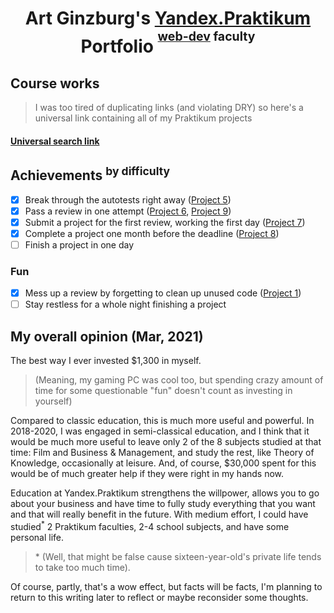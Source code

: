 <div align="center">

  # Art Ginzburg's [Yandex.Praktikum](https://praktikum.yandex.ru/) Portfolio <sup><sup>[web-dev](https://praktikum.yandex.ru/web/) faculty</sup></sup>

</div>

## Course works

> I was too tired of duplicating links (and violating DRY) so here's a universal link containing all of my Praktikum projects

#### [Universal search link](https://github.com/search?q=Ya.Praktikum+user:artginzburg-learning+-repo:artginzburg/yandex.praktikum-portfolio&type=Repositories)

## Achievements <sup>by difficulty</sup>

- [x] Break through the autotests right away ([Project 5](https://github.com/artginzburg/mesto/releases/tag/project-5_review-2-final))
- [x] Pass a review in one attempt ([Project 6](https://github.com/artginzburg/mesto/releases/tag/project-6_review-1-final), [Project 9](https://github.com/artginzburg/mesto/releases/tag/project-9_review-1-final))
- [x] Submit a project for the first review, working the first day ([Project 7](https://github.com/artginzburg/mesto/releases/tag/project-7_review-1))
- [x] Complete a project one month before the deadline ([Project 8](https://github.com/artginzburg/mesto/releases/tag/project-8_final))
- [ ] Finish a project in one day

### Fun
- [x] Mess up a review by forgetting to clean up unused code ([Project 1](https://github.com/artginzburg/how-to-learn/releases/tag/project-1_review-3-final))
- [ ] Stay restless for a whole night finishing a project

## My overall opinion (Mar, 2021)

The best way I ever invested $1,300 in myself.
> (Meaning, my gaming PC was cool too, but spending crazy amount of time for some questionable "fun" doesn't count as investing in yourself) 

Compared to classic education, this is much more useful and powerful. In 2018-2020, I was engaged in semi-classical education, and I think that it would be much more useful to leave only 2 of the 8 subjects studied at that time: Film and Business & Management, and study the rest, like Theory of Knowledge, occasionally at leisure. 
And, of course, $30,000 spent for this would be of much greater help if they were right in my hands now. 

Education at Yandex.Praktikum strengthens the willpower, allows you to go about your business and have time to fully study everything that you want and that will really benefit in the future. With medium effort, I could have studied<sup>*</sup> 2 Praktikum faculties, 2-4 school subjects, and have some personal life.
> \* (Well, that might be false cause sixteen-year-old's private life tends to take too much time).

Of course, partly, that's a wow effect, but facts will be facts, I'm planning to return to this writing later to reflect or maybe reconsider some thoughts.
